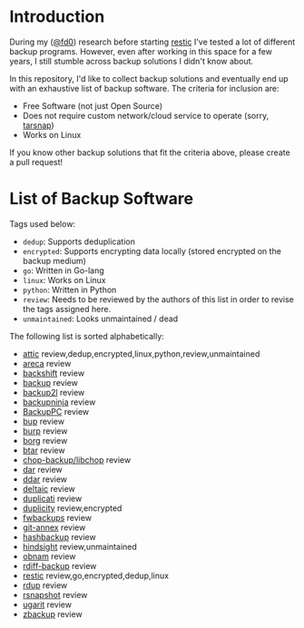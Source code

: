 Introduction
============

During my ([@fd0](https://github.com/fd0)) research before starting
[restic](https://restic.github.io) I've tested a lot of different backup
programs. However, even after working in this space for a few years, I still
stumble across backup solutions I didn't know about.

In this repository, I'd like to collect backup solutions and eventually end up
with an exhaustive list of backup software. The criteria for inclusion are:

 * Free Software (not just Open Source)
 * Does not require custom network/cloud service to operate (sorry,
   [tarsnap](http://www.tarsnap.com/))
 * Works on Linux

If you know other backup solutions that fit the criteria above, please create a
pull request!

List of Backup Software
=======================

Tags used below:
- `dedup`: Supports deduplication
- `encrypted`: Supports encrypting data locally (stored encrypted on the backup medium)
- `go`: Written in Go-lang
- `linux`: Works on Linux
- `python`: Written in Python
- `review`: Needs to be reviewed by the authors of this list in order to revise the tags assigned here.
- `unmaintained`: Looks unmaintained / dead

The following list is sorted alphabetically:

 * [attic](https://github.com/jborg/attic) review,dedup,encrypted,linux,python,review,unmaintained
 * [areca](http://areca-backup.org) review
 * [backshift](http://stromberg.dnsalias.org/~strombrg/backshift/) review
 * [backup](https://github.com/backup/backup) review
 * [backup2l](http://backup2l.sourceforge.net/) review
 * [backupninja](https://labs.riseup.net/code/projects/backupninja) review
 * [BackupPC](http://backuppc.sourceforge.net/) review
 * [bup](https://github.com/bup/bup) review
 * [burp](http://burp.grke.org/) review
 * [borg](https://github.com/borgbackup) review
 * [btar](http://viric.name/cgi-bin/btar/) review
 * [chop-backup/libchop](http://nongnu.org/libchop/) review
 * [dar](http://dar.linux.free.fr/) review
 * [ddar](https://github.com/basak/ddar) review
 * [deltaic](https://github.com/cmusatyalab/deltaic) review
 * [duplicati](https://github.com/duplicati/duplicati) review
 * [duplicity](http://duplicity.nongnu.org/) review,encrypted
 * [fwbackups](http://www.diffingo.com/oss/fwbackups/features) review
 * [git-annex](https://git-annex.branchable.com/) review
 * [hashbackup](http://www.hashbackup.com/) review
 * [hindsight](https://github.com/br0ns/hindsight) review,unmaintained
 * [obnam](http://obnam.org/) review
 * [rdiff-backup](http://www.nongnu.org/rdiff-backup/) review
 * [restic](https://restic.github.io) review,go,encrypted,dedup,linux
 * [rdup](http://zbackup.org/) review
 * [rsnapshot](http://rsnapshot.org/) review
 * [ugarit](https://www.kitten-technologies.co.uk/project/ugarit/doc/trunk/README.wiki) review
 * [zbackup](http://zbackup.org/) review
